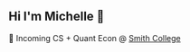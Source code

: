 ## Hi I'm Michelle 👋
🔭 Incoming CS + Quant Econ @ [Smith College](https://www.google.com//search?udm=14&q=smith+college)
<!--
**mimimelonxxxx/mimimelonxxxx** is a ✨ _special_ ✨ repository because its `README.md` (this file) appears on your GitHub profile.

Here are some ideas to get you started:

- 🔭 Incoming CS + Quant Econ @ [Smith College]([url](https://www.google.com//search?udm=14&q=smith+college)) I’m currently working on ...
- 🌱 I’m currently learning ...
- 👯 I’m looking to collaborate on ...
- 🤔 I’m looking for help with ...
- 💬 Ask me about ...
- 📫 How to reach me: ...
- 😄 Pronouns: ...
- ⚡ Fun fact: ...
-->
